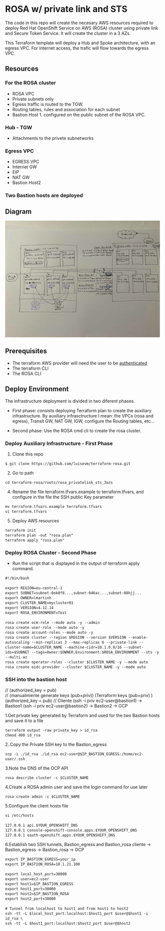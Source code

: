 # ROSA w/ private link and STS

The code in this repo will create the necesary AWS resources required to deploy Red Hat OpenShift Service on AWS (ROSA) cluster using private link and Secure Token Service.
It will create the cluster in a 3 AZs.

This Terraform template will deploy a Hub and Spoke architecture, with an egress VPC. For internet access, the trafic will flow towards the egress VPC.
## Resources

### For the ROSA cluster
 * ROSA VPC
 * Private subnets only
 * Egress traffic is routed to the TGW.
 * Routing tables, rules and association for each subnet
 * Bastion Host 1. configured on the public subnet of the ROSA VPC.

### Hub - TGW
 * Attachments to the privete subnetworks

### Egress VPC
 * EGRESS VPC
 * Internet GW
 * EIP
 * NAT GW
 * Bastion Host2

### Two Bastion hosts are deployed


## Diagram

![Quick Drawing](./images/quick-drawing.jpg)


## Prerequisites

 * The terraform AWS provider will need the user to be [authenticated](https://registry.terraform.io/providers/hashicorp/aws/latest/docs#authentication-and-configuration)
 * The terraform CLI
 * The ROSA CLI

## Deploy Environment
The infrastructure deployment is divided in two diferent phases. 
 * First phase: consists deploying Terraform plan to create the auxiliary infrastructure. By auxiliary infrasctructure I mean: the VPCs (rosa and egress), Transit GW, NAT GW, IGW, configure the Routing tables, etc... 

 * Second phase: Use the ROSA cmd cli to create the rosa cluster.

### Deploy Auxiliary Infrastructure - First Phase
1. Clone this repo
```
$ git clone https://github.com/luisevm/terraform-rosa.git
```

2. Go to path
```
cd terraform-rosa/roots/rosa_privatelink_sts_3azs
```

4. Rename the file terraform.tfvars.example to terraform.tfvars, and configure in the file the SSH public Key parameter
```
mv terraform.tfvars.example terraform.tfvars
vi terraform.tfvars
```

5. Deploy AWS resources
```
terraform init
terraform plan -out "rosa.plan"
terraform apply "rosa.plan"
```

### Deploy ROSA Cluster - Second Phase

 * Run the script that is displayed in the output of terraform apply command.

```
#!/bin/bash

export REGION=eu-central-1
export SUBNET=subnet-0ok0f8...,subnet-046ac...,subnet-08hjj...
export OWNER=lmartinh
export CLUSTER_NAME=mycluster01
export VERSION=4.12.14
export ROSA_ENVIRONMENT=Test

rosa create ocm-role --mode auto -y --admin
rosa create user-role --mode auto -y
rosa create account-roles --mode auto -y
rosa create cluster --region $REGION --version $VERSION --enable-autoscaling --min-replicas 3 --max-replicas 6 --private-link --cluster-name=$CLUSTER_NAME --machine-cidr=10.1.0.0/16 --subnet-ids=$SUBNET --tags=Owner:$OWNER,Environment:$ROSA_ENVIRONMENT --sts -y --multi-az
rosa create operator-roles --cluster $CLUSTER_NAME -y --mode auto
rosa create oidc-provider --cluster $CLUSTER_NAME -y --mode auto
```

### SSH into the bastion host
//     (authorized_key = pub)                       
// (manualmiente generate keys (pub+priv))              (Terraform keys (pub+priv) )                   (authorized_key = pub)
// Cliente (ssh -i priv ec2-user@bastion1)    ->  Bastion1 (ssh -i priv ec2-user@bastion2)   ->         Bastion2 -> OCP

1.Get private key generated by Terraform and used for the two Bastion hosts and save it to a file
```
terraform output -raw private_key > id_rsa
chmod 400 id_rsa
```

2..Copy the Private SSH key to the Bastion_egress
```
scp -i ./id_rsa ./id_rsa ec2-user@$IP_BASTION_EGRESS:/home/ec2-user/.ssh
```

3.Note the DNS of the OCP API
```
rosa describe cluster -c $CLUSTER_NAME
```

4.Create a ROSA admin user and save the login command for use later
```
rosa create admin -c $CLUSTER_NAME
```

5.Configure the client hosts file
```
vi /etc/hosts

127.0.0.1 api.$YOUR_OPENSHIFT_DNS
127.0.0.1 console-openshift-console.apps.$YOUR_OPENSHIFT_DNS
127.0.0.1 oauth-openshift.apps.$YOUR_OPENSHIFT_DNS
```

6.Establish two SSH tunnels, Bastion_egress and Bastion_rosa
cliente  ->  Bastion_egress  ->  Bastion_rosa -> OCP
```
export IP_BASTION_EGRESS=your_ip
export IP_BASTION_ROSA=10.1.21.100

export local_host_port=30000
export user=ec2-user
export host1=$IP_BASTION_EGRESS
export host1_port=30000
export host2=$IP_BASTION_ROSA
export host2_port=30000

# Tunnel from localhost to host1 and from host1 to host2
ssh -tt -L $local_host_port:localhost:$host1_port $user@$host1 -i id_rsa \
ssh -tt -L $host1_port:localhost:$host2_port $user@$host2
```


